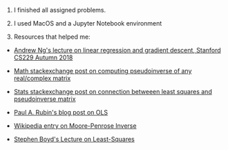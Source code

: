 1. I finished all assigned problems.

2. I used MacOS and a Jupyter Notebook environment

3. Resources that helped me:

  * [Andrew Ng's lecture on linear regression and gradient descent, Stanford CS229 Autumn 2018](https://www.youtube.com/watch?v=4b4MUYve_U8&list=PLoROMvodv4rMiGQp3WXShtMGgzqpfVfbU&index=2)

  * [Math stackexchange post on computing pseudoinverse of any real/complex matrix](https://math.stackexchange.com/questions/458404/how-can-we-compute-pseudoinverse-for-any-matrix)

  * [Stats stackexchange post on connection betweeen least squares and pseudoinverse matrix](https://stats.stackexchange.com/questions/266631/what-is-the-difference-between-least-square-and-pseudo-inverse-techniques-for-li)

  * [Paul A. Rubin's blog post on OLS](https://orinanobworld.blogspot.com/2015/10/ols-oddities.html)

  * [Wikipedia entry on Moore-Penrose Inverse](https://en.wikipedia.org/wiki/Moore%E2%80%93Penrose_inverse)

  * [Stephen Boyd's Lecture on Least-Squares](https://see.stanford.edu/materials/lsoeldsee263/05-ls.pdf)
